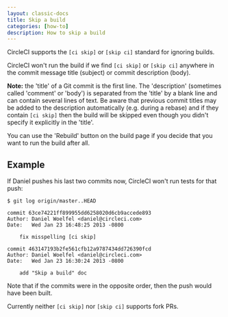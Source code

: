```yaml
---
layout: classic-docs
title: Skip a build
categories: [how-to]
description: How to skip a build
---
```


CircleCI supports the `[ci skip]` or `[skip ci]` standard for ignoring builds.

CircleCI won't run the build if we find `[ci skip]` or `[skip ci]` anywhere in the commit message title (subject) or commit description (body).

**Note:** the 'title' of a Git commit is the first line. The 'description' (sometimes called 'comment' or 'body') is separated from the 'title' by a blank line and can contain several lines of text. Be aware that previous commit titles may be added to the description automatically (e.g. during a rebase) and if they contain `[ci skip]` then the build will be skipped even though you didn't specify it explicitly in the 'title'.

You can use the 'Rebuild' button on the build page if you decide that you want to run the build after all.

## Example

If Daniel pushes his last two commits now, CircleCI won't run tests for that push:

```
$ git log origin/master..HEAD

commit 63ce74221ff899955dd6258020d6cb9accede893
Author: Daniel Woelfel <daniel@circleci.com>
Date:   Wed Jan 23 16:48:25 2013 -0800

    fix misspelling [ci skip]

commit 463147193b2fe561cfb12a9787434dd726390fcd
Author: Daniel Woelfel <daniel@circleci.com>
Date:   Wed Jan 23 16:30:24 2013 -0800

    add "Skip a build" doc
```

Note that if the commits were in the opposite order, then the push would have been built.

Currently neither `[ci skip]` nor `[skip ci]` supports fork PRs.
